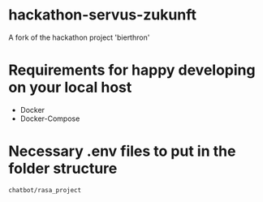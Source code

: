 # hackathon-servus-zukunft
A fork of the hackathon project 'bierthron'

# Requirements for happy developing on your local host
- Docker
- Docker-Compose

# Necessary .env files to put in the folder structure

    chatbot/rasa_project
        


